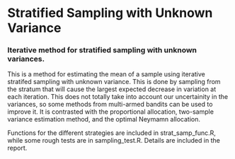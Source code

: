 # Stratified Sampling with Unknown Variance

### Iterative method for stratified sampling with unknown variances. 
This is a method for estimating the mean of a sample using iterative stratifed sampling with unknown variance. This is done by sampling from the stratum that will cause the largest expected  decrease in variation at each iteration. This does not totally take into account our uncertainity in the variances, so some methods from multi-armed bandits can be used to improve it. It is contrasted with the proportional allocation, two-sample variance estimation method, and the optimal Neymamn allocation. 

Functions for the different strategies are included in strat_samp_func.R, while some rough tests are in sampling_test.R.
Details are included in the report.



